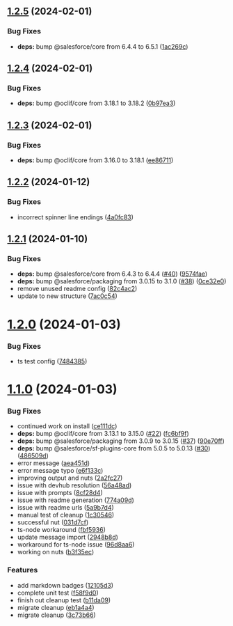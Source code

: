 ## [1.2.5](https://github.com/ClayChipps/sf-chipps-package/compare/1.2.4...1.2.5) (2024-02-01)


### Bug Fixes

* **deps:** bump @salesforce/core from 6.4.4 to 6.5.1 ([1ac269c](https://github.com/ClayChipps/sf-chipps-package/commit/1ac269cc8b034ee7355c0b927e7f3e08698d264e))



## [1.2.4](https://github.com/ClayChipps/sf-chipps-package/compare/1.2.3...1.2.4) (2024-02-01)


### Bug Fixes

* **deps:** bump @oclif/core from 3.18.1 to 3.18.2 ([0b97ea3](https://github.com/ClayChipps/sf-chipps-package/commit/0b97ea31eba533a9744c190fc340021cc3c53b21))



## [1.2.3](https://github.com/ClayChipps/sf-chipps-package/compare/1.2.2...1.2.3) (2024-02-01)


### Bug Fixes

* **deps:** bump @oclif/core from 3.16.0 to 3.18.1 ([ee86711](https://github.com/ClayChipps/sf-chipps-package/commit/ee867111cbe2d7c20151a56f3a5f459c0bfe5c5e))



## [1.2.2](https://github.com/ClayChipps/sf-chipps-package/compare/1.2.1...1.2.2) (2024-01-12)


### Bug Fixes

* incorrect spinner line endings ([4a0fc83](https://github.com/ClayChipps/sf-chipps-package/commit/4a0fc83f1f17b67b3697ea2c3d422473d43e71c4))



## [1.2.1](https://github.com/ClayChipps/sf-chipps-package/compare/1.2.0...1.2.1) (2024-01-10)


### Bug Fixes

* **deps:** bump @salesforce/core from 6.4.3 to 6.4.4 ([#40](https://github.com/ClayChipps/sf-chipps-package/issues/40)) ([9574fae](https://github.com/ClayChipps/sf-chipps-package/commit/9574faed36dda957e67ea29774e5b50bb8defe95))
* **deps:** bump @salesforce/packaging from 3.0.15 to 3.1.0 ([#38](https://github.com/ClayChipps/sf-chipps-package/issues/38)) ([0ce32e0](https://github.com/ClayChipps/sf-chipps-package/commit/0ce32e04ae4b9c7596d3f5942fc182a21b60d1b3))
* remove unused readme config ([82c4ac2](https://github.com/ClayChipps/sf-chipps-package/commit/82c4ac2e9a469f60fcf3f85a27f3e759db693488))
* update to new structure ([7ac0c54](https://github.com/ClayChipps/sf-chipps-package/commit/7ac0c54a0b9d4acbd8854329799a9a6cdc8de51e))



# [1.2.0](https://github.com/ClayChipps/sf-chipps-package/compare/1.1.0...1.2.0) (2024-01-03)


### Bug Fixes

* ts test config ([7484385](https://github.com/ClayChipps/sf-chipps-package/commit/748438505408b74b98956ba6cf582130dd5ef2e1))



# [1.1.0](https://github.com/ClayChipps/sf-chipps-package/compare/3c73b66be1479630108afa97ef0c391c449ff143...1.1.0) (2024-01-03)


### Bug Fixes

* continued work on install ([ce111dc](https://github.com/ClayChipps/sf-chipps-package/commit/ce111dc32cfb7bd1ce78aa34953537f6eea99231))
* **deps:** bump @oclif/core from 3.13.1 to 3.15.0 ([#22](https://github.com/ClayChipps/sf-chipps-package/issues/22)) ([fc6bf9f](https://github.com/ClayChipps/sf-chipps-package/commit/fc6bf9f696b94eaa46935a735f033503648723a3))
* **deps:** bump @salesforce/packaging from 3.0.9 to 3.0.15 ([#37](https://github.com/ClayChipps/sf-chipps-package/issues/37)) ([90e70ff](https://github.com/ClayChipps/sf-chipps-package/commit/90e70ff93473b8c46dc646727918cdcab89e7320))
* **deps:** bump @salesforce/sf-plugins-core from 5.0.5 to 5.0.13 ([#30](https://github.com/ClayChipps/sf-chipps-package/issues/30)) ([486509d](https://github.com/ClayChipps/sf-chipps-package/commit/486509d0c9235fa57817d2e09f1712aee87f9a90))
* error message ([aea451d](https://github.com/ClayChipps/sf-chipps-package/commit/aea451d66d9c9ba7faa6833a91cc10723da0e7bb))
* error message typo ([e6f133c](https://github.com/ClayChipps/sf-chipps-package/commit/e6f133cda0b8aeba2cd3e464165c3d1f8a670957))
* improving output and nuts ([2a2fc27](https://github.com/ClayChipps/sf-chipps-package/commit/2a2fc27036954572abbdecbf972b7ead66e6190c))
* issue with devhub resolution ([56a48ad](https://github.com/ClayChipps/sf-chipps-package/commit/56a48ad1c2035973858beb5edab3615e85e7a7b0))
* issue with prompts ([8cf28d4](https://github.com/ClayChipps/sf-chipps-package/commit/8cf28d4b51a4105a18e1363eabb88810a40ff3df))
* issue with readme generation ([774a09d](https://github.com/ClayChipps/sf-chipps-package/commit/774a09dc5b32784f8e19b87b110709e8e4bb3c08))
* issue with readme urls ([5a9b7d4](https://github.com/ClayChipps/sf-chipps-package/commit/5a9b7d41725bfe021cfcfe4762b3d5b003a20808))
* manual test of cleanup ([1c30546](https://github.com/ClayChipps/sf-chipps-package/commit/1c305460461fd5188900360ede1b819539d829d0))
* successful nut ([031d7cf](https://github.com/ClayChipps/sf-chipps-package/commit/031d7cf24fc4f8c45d28e69757a7dd57c54c229c))
* ts-node workaround ([fbf5936](https://github.com/ClayChipps/sf-chipps-package/commit/fbf5936fd76b84fb29b9ffdb80ad35777c461d91))
* update message import ([2948b8d](https://github.com/ClayChipps/sf-chipps-package/commit/2948b8d579d3742a8ee43f45385145ede6f60090))
* workaround for ts-node issue ([96d8aa6](https://github.com/ClayChipps/sf-chipps-package/commit/96d8aa6d2ff3dca323f49027013c62030df2bf46))
* working on nuts ([b3f35ec](https://github.com/ClayChipps/sf-chipps-package/commit/b3f35ecee69ad708b37bd695e5f30da0aa4b380d))


### Features

* add markdown badges ([12105d3](https://github.com/ClayChipps/sf-chipps-package/commit/12105d3fdd1adb348c63ed9544fab922ed5d0d71))
* complete unit test ([f58f9d0](https://github.com/ClayChipps/sf-chipps-package/commit/f58f9d02825a034ea52677dd1ba30a9c26965e11))
* finish out cleanup test ([b11da09](https://github.com/ClayChipps/sf-chipps-package/commit/b11da097d78e3b783e25975e892d24441982cadf))
* migrate cleanup ([eb1a4a4](https://github.com/ClayChipps/sf-chipps-package/commit/eb1a4a443ccc0b427a207aa6abc19cfc03a8928f))
* migrate cleanup ([3c73b66](https://github.com/ClayChipps/sf-chipps-package/commit/3c73b66be1479630108afa97ef0c391c449ff143))



